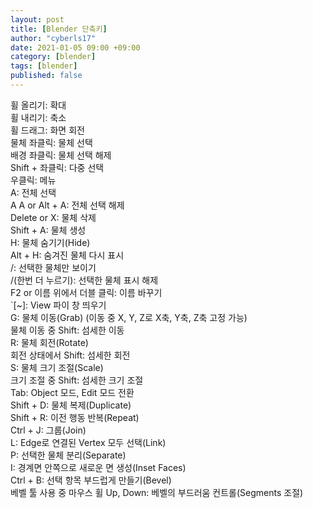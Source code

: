 ```yaml
---
layout: post
title: [Blender 단축키]
author: "cyberls17"
date: 2021-01-05 09:00 +09:00
category: [blender]
tags: [blender]
published: false
---
```

휠 올리기: 확대<br>
휠 내리기: 축소<br>
휠 드래그: 화면 회전<br>
물체 좌클릭: 물체 선택<br>
배경 좌클릭: 물체 선택 해제<br>
Shift + 좌클릭: 다중 선택<br>
우클릭: 메뉴<br>
A: 전체 선택<br>
A A or Alt + A: 전체 선택 해제<br>
Delete or X: 물체 삭제<br>
Shift + A: 물체 생성<br>
H: 물체 숨기기(Hide)<br>
Alt + H: 숨겨진 물체 다시 표시<br>
/: 선택한 물체만 보이기<br>
/(한번 더 누르기): 선택한 물체 표시 해제<br>
F2 or 이름 위에서 더블 클릭: 이름 바꾸기<br>
`[~]: View 파이 창 띄우기<br>
G: 물체 이동(Grab) (이동 중 X, Y, Z로 X축, Y축, Z축 고정 가능)<br>
물체 이동 중 Shift: 섬세한 이동<br>
R: 물체 회전(Rotate)<br>
회전 상태에서 Shift: 섬세한 회전<br>
S: 물체 크기 조절(Scale)<br>
크기 조절 중 Shift: 섬세한 크기 조절<br>
Tab: Object 모드, Edit 모드 전환<br>
Shift + D: 물체 복제(Duplicate)<br>
Shift + R: 이전 행동 반복(Repeat)<br>
Ctrl + J: 그룹(Join)<br>
L: Edge로 연결된 Vertex 모두 선택(Link)<br>
P: 선택한 물체 분리(Separate)<br>
I: 경계면 안쪽으로 새로운 면 생성(Inset Faces)<br>
Ctrl + B: 선택 항목 부드럽게 만들기(Bevel)<br>
베벨 툴 사용 중 마우스 휠 Up, Down: 베벨의 부드러움 컨트롤(Segments 조절)<br>
